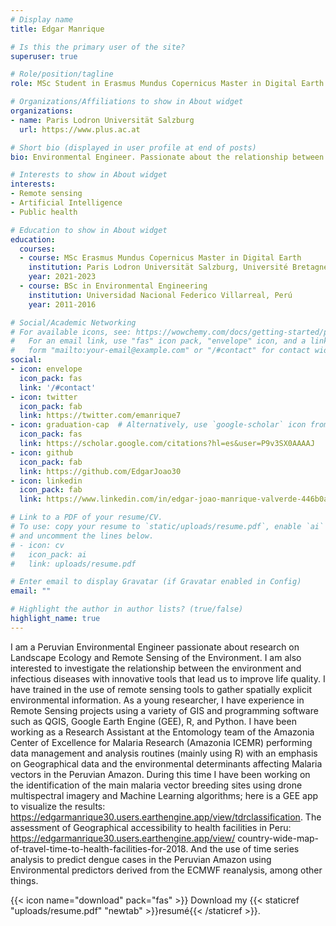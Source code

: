 ```yaml
---
# Display name
title: Edgar Manrique

# Is this the primary user of the site?
superuser: true

# Role/position/tagline
role: MSc Student in Erasmus Mundus Copernicus Master in Digital Earth

# Organizations/Affiliations to show in About widget
organizations:
- name: Paris Lodron Universität Salzburg
  url: https://www.plus.ac.at

# Short bio (displayed in user profile at end of posts)
bio: Environmental Engineer. Passionate about the relationship between the environment and human health.

# Interests to show in About widget
interests:
- Remote sensing
- Artificial Intelligence
- Public health

# Education to show in About widget
education:
  courses:
  - course: MSc Erasmus Mundus Copernicus Master in Digital Earth
    institution: Paris Lodron Universität Salzburg, Université Bretagne Sud
    year: 2021-2023
  - course: BSc in Environmental Engineering
    institution: Universidad Nacional Federico Villarreal, Perú
    year: 2011-2016

# Social/Academic Networking
# For available icons, see: https://wowchemy.com/docs/getting-started/page-builder/#icons
#   For an email link, use "fas" icon pack, "envelope" icon, and a link in the
#   form "mailto:your-email@example.com" or "/#contact" for contact widget.
social:
- icon: envelope
  icon_pack: fas
  link: '/#contact'
- icon: twitter
  icon_pack: fab
  link: https://twitter.com/emanrique7
- icon: graduation-cap  # Alternatively, use `google-scholar` icon from `ai` icon pack
  icon_pack: fas
  link: https://scholar.google.com/citations?hl=es&user=P9v3SX0AAAAJ
- icon: github
  icon_pack: fab
  link: https://github.com/EdgarJoao30
- icon: linkedin
  icon_pack: fab
  link: https://www.linkedin.com/in/edgar-joao-manrique-valverde-446b0a114/

# Link to a PDF of your resume/CV.
# To use: copy your resume to `static/uploads/resume.pdf`, enable `ai` icons in `params.toml`,
# and uncomment the lines below.
# - icon: cv
#   icon_pack: ai
#   link: uploads/resume.pdf

# Enter email to display Gravatar (if Gravatar enabled in Config)
email: ""

# Highlight the author in author lists? (true/false)
highlight_name: true
---
```


I am a Peruvian Environmental Engineer passionate about research on Landscape Ecology and Remote Sensing of the Environment. I am also interested to investigate the relationship between the environment and infectious diseases with innovative tools that lead us to improve life quality. I have trained in the use of remote sensing tools to gather spatially explicit environmental information. As a young researcher, I have experience in Remote Sensing projects using a variety of GIS and programming software such as QGIS, Google Earth Engine (GEE), R, and Python. I have been working as a Research Assistant at the Entomology team of the Amazonia Center of Excellence for Malaria Research (Amazonia ICEMR) performing data management and analysis routines (mainly using R) with an emphasis on Geographical data and the environmental determinants affecting Malaria vectors in the Peruvian Amazon. During this time I have been working on the identification of the main malaria vector breeding sites using drone multispectral imagery and Machine Learning algorithms; here is a GEE app to visualize the results: https://edgarmanrique30.users.earthengine.app/view/tdrclassification. The assessment of Geographical accessibility to health facilities in Peru: https://edgarmanrique30.users.earthengine.app/view/ country-wide-map-of-travel-time-to-health-facilities-for-2018. And the use of time series analysis to predict dengue cases in the Peruvian Amazon using Environmental predictors derived from the ECMWF reanalysis, among other
things.

{{< icon name="download" pack="fas" >}} Download my {{< staticref "uploads/resume.pdf" "newtab" >}}resumé{{< /staticref >}}.
